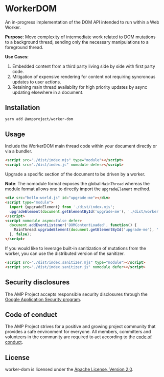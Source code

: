 # WorkerDOM

An in-progress implementation of the DOM API intended to run within a Web Worker. 

**Purpose**: Move complexity of intermediate work related to DOM mutations to a background thread, sending only the necessary manipulations to a foreground thread.

**Use Cases**:
1. Embedded content from a third party living side by side with first party code.
2. Mitigation of expensive rendering for content not requiring syncronous updates to user actions.
3. Retaining main thread availablity for high priority updates by async updating elsewhere in a document.  

## Installation

```bash
yarn add @ampproject/worker-dom
```

## Usage

Include the WorkerDOM main thread code within your document directly or via a bundler.

```html
<script src="./dist/index.mjs" type="module"></script>
<script src="./dist/index.js" nomodule defer></script>
```

Upgrade a specific section of the document to be driven by a worker.

**Note**: The nomodule format exposes the global `MainThread` whereas the module format allows one to directly import the `upgradeElement` method.
```html
<div src="hello-world.js" id="upgrade-me"></div>
<script type="module">
  import {upgradeElement} from './dist/index.mjs';
  upgradeElement(document.getElementById('upgrade-me'), './dist/worker.mjs');
</script>
<script nomodule async=false defer>
  document.addEventListener('DOMContentLoaded', function() {
    MainThread.upgradeElement(document.getElementById('upgrade-me'), './dist/worker.js');
  }, false);
</script>
``` 

If you would like to leverage built-in sanitization of mutations from the worker, you can use the distributed version of the sanitizer.
```html
<script src="./dist/index.sanitizer.mjs" type="module"></script>
<script src="./dist/index.sanitizer.js" nomodule defer></script>
```

## Security disclosures

The AMP Project accepts responsible security disclosures through the [Google Application Security program](https://www.google.com/about/appsecurity/).

## Code of conduct

The AMP Project strives for a positive and growing project community that provides a safe environment for everyone.  All members, committers and volunteers in the community are required to act according to the [code of conduct](CODE_OF_CONDUCT.md).

## License

worker-dom is licensed under the [Apache License, Version 2.0](LICENSE).
